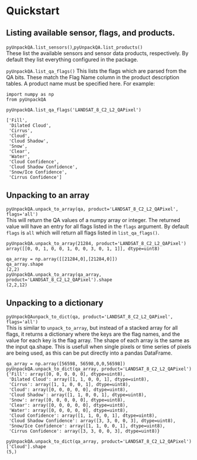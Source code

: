 # Quickstart

## Listing available sensor, flags, and products.
`pyUnpackQA.list_sensors()`,`pyUnpackQA.list_products()`  
These list the available sensors and sensor data products, respectively. By default they list everything configured in the package. 

`pyUnpackQA.list_qa_flags()`
This lists the flags which are parsed from the QA bits. These match the Flag Name column in the product description tables. A product name must be specified here. For example:

```
import numpy as np
from pyUnpackQA

pyUnpackQA.list_qa_flags('LANDSAT_8_C2_L2_QAPixel')

['Fill',
 'Dilated Cloud',
 'Cirrus',
 'Cloud',
 'Cloud Shadow',
 'Snow',
 'Clear',
 'Water',
 'Cloud Confidence',
 'Cloud Shadow Confidence',
 'Snow/Ice Confidence',
 'Cirrus Confidence']
```

## Unpacking to an array
`pyUnpackQA.unpack_to_array(qa, product='LANDSAT_8_C2_L2_QAPixel', flags='all')`  
This will return the QA values of a numpy array or integer. The returned value will have an entry for all flags listed in the `flags` argument. By default `flags` is `all` which will return all flags listed in `list_qa_flags()`.

```
pyUnpackQA.unpack_to_array(21284, product='LANDSAT_8_C2_L2_QAPixel')
array([[0, 0, 1, 0, 0, 1, 0, 0, 3, 0, 1, 1]], dtype=uint8)

qa_array = np.array([[21284,0],[21284,0]])
qa_array.shape
(2,2)
pyUnpackQA.unpack_to_array(qa_array, product='LANDSAT_8_C2_L2_QAPixel').shape
(2,2,12)
```

## Unpacking to a dictionary
`pyUnpackQAunpack_to_dict(qa, product='LANDSAT_8_C2_L2_QAPixel', flags='all')`  
This is similar to `unpack_to_array`, but instead of a stacked array for all flags, it returns a dictionary where the keys are the flag names, and the value for each key is the flag array. The shape of each array is the same as the input qa.shape. This is usefull when single pixels or time series of pixels are being used, as this can be put directly into a pandas DataFrame.

```
qa_array = np.array([56598, 56598,0,0,56598])
pyUnpackQA.unpack_to_dict(qa_array, product='LANDSAT_8_C2_L2_QAPixel')
{'Fill': array([0, 0, 0, 0, 0], dtype=uint8),
 'Dilated Cloud': array([1, 1, 0, 0, 1], dtype=uint8),
 'Cirrus': array([1, 1, 0, 0, 1], dtype=uint8),
 'Cloud': array([0, 0, 0, 0, 0], dtype=uint8),
 'Cloud Shadow': array([1, 1, 0, 0, 1], dtype=uint8),
 'Snow': array([0, 0, 0, 0, 0], dtype=uint8),
 'Clear': array([0, 0, 0, 0, 0], dtype=uint8),
 'Water': array([0, 0, 0, 0, 0], dtype=uint8),
 'Cloud Confidence': array([1, 1, 0, 0, 1], dtype=uint8),
 'Cloud Shadow Confidence': array([3, 3, 0, 0, 3], dtype=uint8),
 'Snow/Ice Confidence': array([1, 1, 0, 0, 1], dtype=uint8),
 'Cirrus Confidence': array([3, 3, 0, 0, 3], dtype=uint8)}

pyUnpackQA.unpack_to_dict(qa_array, product='LANDSAT_8_C2_L2_QAPixel')['Cloud'].shape
(5,)
```
